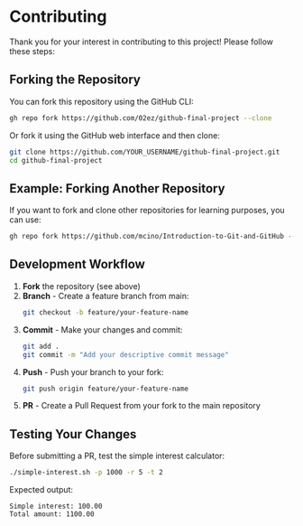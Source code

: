 # Contributing

Thank you for your interest in contributing to this project! Please follow these steps:

## Forking the Repository

You can fork this repository using the GitHub CLI:

```bash
gh repo fork https://github.com/02ez/github-final-project --clone
```

Or fork it using the GitHub web interface and then clone:

```bash
git clone https://github.com/YOUR_USERNAME/github-final-project.git
cd github-final-project
```

## Example: Forking Another Repository

If you want to fork and clone other repositories for learning purposes, you can use:

```bash
gh repo fork https://github.com/mcino/Introduction-to-Git-and-GitHub --clone
```

## Development Workflow

1. **Fork** the repository (see above)
2. **Branch** - Create a feature branch from main:
   ```bash
   git checkout -b feature/your-feature-name
   ```
3. **Commit** - Make your changes and commit:
   ```bash
   git add .
   git commit -m "Add your descriptive commit message"
   ```
4. **Push** - Push your branch to your fork:
   ```bash
   git push origin feature/your-feature-name
   ```
5. **PR** - Create a Pull Request from your fork to the main repository

## Testing Your Changes

Before submitting a PR, test the simple interest calculator:

```bash
./simple-interest.sh -p 1000 -r 5 -t 2
```

Expected output:
```
Simple interest: 100.00
Total amount: 1100.00
```
